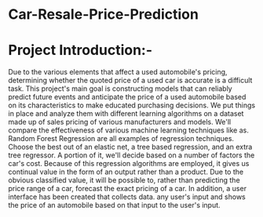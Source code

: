 # Car-Resale-Price-Prediction

# Project Introduction:-
Due to the various elements that affect a used automobile's pricing,
determining whether the quoted price of a used car is accurate is a difficult
task. This project's main goal is constructing models that can reliably
predict future events and anticipate the price of a used automobile based
on its characteristics to make educated purchasing decisions. We put
things in place and analyze them with different learning algorithms on a
dataset made up of sales pricing of various manufacturers and models.
We'll compare the effectiveness of various machine learning techniques
like as. Random Forest Regression are all examples of regression
techniques. Choose the best out of an elastic net, a tree based regression,
and an extra tree regressor. A portion of it, we'll decide based on a number
of factors the car's cost. Because of this regression algorithms are
employed, it gives us continual value in the form of an output rather than a
product. Due to the obvious classified value, it will be possible to, rather
than predicting the price range of a car, forecast the exact pricing of a car.
In addition, a user interface has been created that collects data. any user's
input and shows the price of an automobile based on that input to the
user's input.

